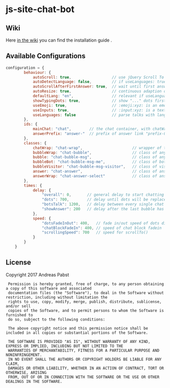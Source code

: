 # js-site-chat-bot

## Wiki

Here [in the wiki](https://github.com/andreaspabst/js-site-chat-bot/wiki) you can find the installation guide .

## Available Configurations

```javascript
configuration = {
        behaviour: {
            autoScroll: true,                  // use jQuery Scroll To Function
            autoDetectLanguage: false,         // if useLanguages: true then use browser lang
            autoScrollAfterFirstAnswer: true,  // wait until first answer has been given
            autoResize: true,                  // continuous adaption of height of mainChat
            defaultLang: "en",                 // relevant if useLanguages: true
            showTypingDots: true,              // show "..." dots first
            useEmoji: true,                    // :emoji:xyz: is an emoji with name xyz
            useInputs: true,                   // :input:xyz: is a text input with name xyz
            useLanguages: false                // parse talks with languages
        },
        ids: {
            mainChat: "chat",        // the chat container, with chatWrap and answerWrap
            answerPrefix: "answer-"  // prefix of answer link "prefix-0", "prefix-1",...
        },
        classes: {
            chatWrap: "chat-wrap",                      // wrapper of the chat bubbles
            bubbleWrap: "chat-bubble",                  // class of any bubble
            bubble: "chat-bubble-msg",                  // class of any bubble
            bubbleBot: "chat-bubble-msg-me",            // class of bot bubble
            bubbleVisitor: "chat-bubble-msg-visitor",   // class of visitors answer bubble
            answer: "chat-answer",                      // class of answer link
            answerWrap: "chat-answer-select"            // class of answer box
        },
        times: {
            delay: {
                "overall": 0,       // general delay to start chatting
                "dots": 700,        // delay until dots will be replaced
                "botsTalk": 1200,   // delay between every single chat bubble
                "showAnswer": 200   // delay after the last bubble has been displayed
            },
            speed: {
                "dotsFadeInOut": 400,   // fade in/out speed of dots display/removal
                "chatBlockFadeIn": 400, // speed of chat block fadein
                "scrollingSpeed": 700   // speed for scrollTo()
            }
        }
    }
```

## License

Copyright 2017 Andreas Pabst

     Permission is hereby granted, free of charge, to any person obtaining a copy of this software and associated
     documentation files (the "Software"), to deal in the Software without restriction, including without limitation the
     rights to use, copy, modify, merge, publish, distribute, sublicense, and/or sell
     copies of the Software, and to permit persons to whom the Software is furnished to
     do so, subject to the following conditions:

     The above copyright notice and this permission notice shall be included in all copies or substantial portions of the Software.

     THE SOFTWARE IS PROVIDED "AS IS", WITHOUT WARRANTY OF ANY KIND, EXPRESS OR IMPLIED, INCLUDING BUT NOT LIMITED TO THE
     WARRANTIES OF MERCHANTABILITY, FITNESS FOR A PARTICULAR PURPOSE AND NONINFRINGEMENT.
     IN NO EVENT SHALL THE AUTHORS OR COPYRIGHT HOLDERS BE LIABLE FOR ANY CLAIM,
     DAMAGES OR OTHER LIABILITY, WHETHER IN AN ACTION OF CONTRACT, TORT OR OTHERWISE, ARISING
     FROM, OUT OF OR IN CONNECTION WITH THE SOFTWARE OR THE USE OR OTHER DEALINGS IN THE SOFTWARE.